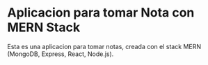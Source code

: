 # Aplicacion para tomar Nota con MERN Stack

Esta es una aplicacion para tomar notas, creada con el stack MERN (MongoDB, Express, React, Node.js).
